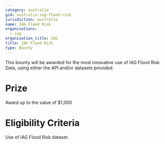 ```yaml
---
category: australia
gid: australia-iag-flood-risk
jurisdiction: australia
name: IAG Flood Risk
organisations:
  - iag
organisation_title: IAG
title: IAG Flood Risk
type: Bounty
---
```


This bounty will be awarded for the most innovative use of IAG Flood Risk Data, using either the API and/or datasets provided.

# Prize
Award up to the value of $1,000

# Eligibility Criteria
Use of IAG Flood Risk dataset.